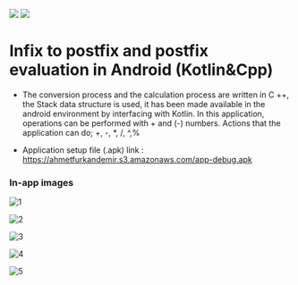 ![](https://img.shields.io/badge/Kotlin-0095D5?&style=for-the-badge&logo=kotlin&logoColor=white) ![](https://img.shields.io/badge/C%2B%2B-00599C?style=for-the-badge&logo=c%2B%2B&logoColor=white)

# Infix to postfix and postfix evaluation in Android (Kotlin&Cpp) 

* The conversion process and the calculation process are written in C ++, the Stack data structure is used, it has been made available in the android environment by interfacing with Kotlin. In this application, operations can be performed with + and (-) numbers. Actions that the application can do; +, -, *, /, ^,%

* Application setup file (.apk) link : https://ahmetfurkandemir.s3.amazonaws.com/app-debug.apk

### **In-app images**

![1](https://user-images.githubusercontent.com/54184905/105634156-c5ecaa80-5e6d-11eb-908d-e467a0c874f9.jpg)

![2](https://user-images.githubusercontent.com/54184905/105634157-c71dd780-5e6d-11eb-82d5-d0ddd3cec3d9.jpg)

![3](https://user-images.githubusercontent.com/54184905/105634158-c7b66e00-5e6d-11eb-95fb-56cf6b6bdc1a.jpg)

![4](https://user-images.githubusercontent.com/54184905/105634160-c84f0480-5e6d-11eb-87cc-3d7f1c943404.jpg)

![5](https://user-images.githubusercontent.com/54184905/105634162-c8e79b00-5e6d-11eb-90b4-cab461e3b6bd.jpg)
